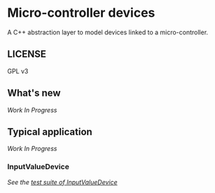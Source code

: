 # Micro-controller devices
A C++ abstraction layer to model devices linked to a micro-controller.

## LICENSE

GPL v3

## What's new

_Work In Progress_


## Typical application

_Work In Progress_

### InputValueDevice

_See the [test suite of InputValueDevice](./src-tests/UT-InputValueDevice.hpp)_
